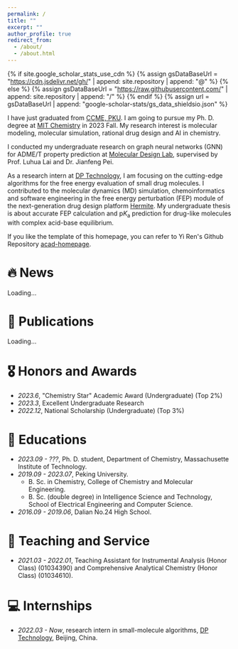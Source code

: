 ```yaml
---
permalink: /
title: ""
excerpt: ""
author_profile: true
redirect_from: 
  - /about/
  - /about.html
---
```

{% if site.google_scholar_stats_use_cdn %}
{% assign gsDataBaseUrl = "https://cdn.jsdelivr.net/gh/" | append: site.repository | append: "@" %}
{% else %}
{% assign gsDataBaseUrl = "https://raw.githubusercontent.com/" | append: site.repository | append: "/" %}
{% endif %}
{% assign url = gsDataBaseUrl | append: "google-scholar-stats/gs_data_shieldsio.json" %}

<span class='anchor' id='about-me'></span>

I have just graduated from [CCME, PKU](https://www.chem.pku.edu.cn/). I am going to pursue my Ph. D. degree at [MIT Chemistry](https://chemistry.mit.edu/) in 2023 Fall. My research interest is molecular modeling, molecular simulation, rational drug design and AI in chemistry.

I conducted my undergraduate research on graph neural networks (GNN) for ADME/T property prediction at [Molecular Design Lab](http://mdl.ipc.pku.edu.cn/mdlweb/home.php), supervised by Prof. Luhua Lai and Dr. Jianfeng Pei. 

As a research intern at [DP Technology](https://www.dp.tech/), I am focusing on the cutting-edge algorithms for the free energy evaluation of small drug molecules. I contributed to the molecular dynamics (MD) simulation, chemoinformatics and software engineering in the free energy perturbation (FEP) module of the next-generation drug design platform [Hermite](https://hermite.dp.tech/). My undergraduate thesis is about accurate FEP calculation and p*K*<sub>a</sub> prediction for drug-like molecules with complex acid-base equilibrium.

If you like the template of this homepage, you can refer to Yi Ren's Github Repository [acad-homepage](https://github.com/RayeRen/acad-homepage.github.io).

# 🔥 News

Loading...

# 📝 Publications

Loading...

# 🎖 Honors and Awards

- *2023.6*, "Chemistry Star" Academic Award (Undergraduate) (Top 2%)
- *2023.3*, Excellent Undergraduate Research
- *2022.12*, National Scholarship (Undergraduate) (Top 3%)

# 📖 Educations

- *2023.09 - ???*, Ph. D. student, Department of Chemistry, Massachusette Institute of Technology.
- *2019.09 - 2023.07*, Peking University.
  - B. Sc. in Chemistry, College of Chemistry and Molecular Engineering.
  - B. Sc. (double degree) in Intelligence Science and Technology, School of Electrical Engineering and Computer Science.
- *2016.09 - 2019.06*, Dalian No.24 High School.

# 🏫 Teaching and Service

- *2021.03 - 2022.01*, Teaching Assistant for Instrumental Analysis (Honor Class) (01034390) and Comprehensive Analytical Chemistry (Honor Class) (01034610).

# 💻 Internships

- *2022.03 - Now*, research intern in small-molecule algorithms, [DP Technology](https://www.dp.tech/), Beijing, China.
